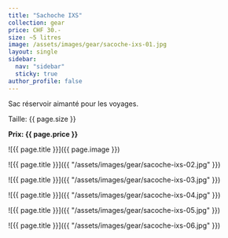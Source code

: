 ```yaml
---
title: "Sachoche IXS"
collection: gear
price: CHF 30.-
size: ~5 litres
image: /assets/images/gear/sacoche-ixs-01.jpg
layout: single
sidebar:
  nav: "sidebar"
  sticky: true
author_profile: false
---
```


Sac réservoir aimanté pour les voyages.

Taille: {{ page.size }}

**Prix: {{ page.price }}**

![{{ page.title }}]({{ page.image }})

![{{ page.title }}]({{ "/assets/images/gear/sacoche-ixs-02.jpg" }})

![{{ page.title }}]({{ "/assets/images/gear/sacoche-ixs-03.jpg" }})

![{{ page.title }}]({{ "/assets/images/gear/sacoche-ixs-04.jpg" }})

![{{ page.title }}]({{ "/assets/images/gear/sacoche-ixs-05.jpg" }})

![{{ page.title }}]({{ "/assets/images/gear/sacoche-ixs-06.jpg" }})

